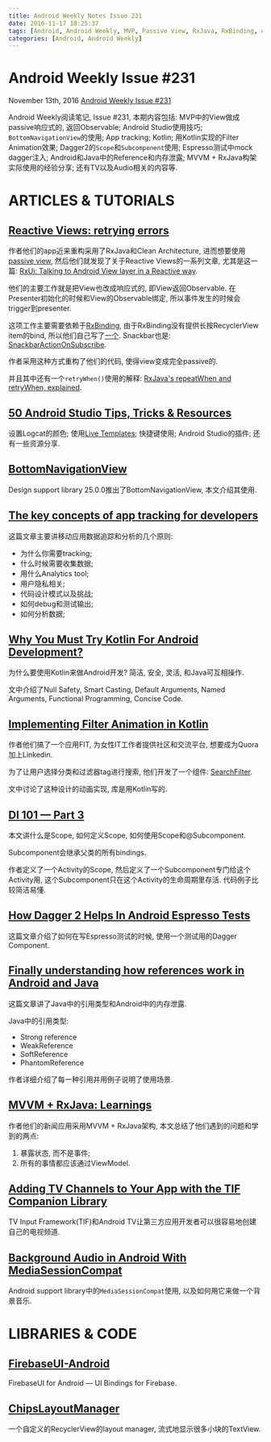 ```yaml
---
title: Android Weekly Notes Issue 231
date: 2016-11-17 18:25:37
tags: [Android, Android Weekly, MVP, Passive View, RxJava, RxBinding, Android Studio, Tools, BottomNavigationView, Tracking, Analytics, Kotlin, Dagger2, Scope, Subcomponent, Espresso, Reference, Memory Leak, MVVM, TV, Audio, Media]
categories: [Android, Android Weekly]
---
```


# Android Weekly Issue #231
November 13th, 2016
[Android Weekly Issue #231](http://androidweekly.net/issues/issue-231)

Android Weekly阅读笔记, Issue #231, 本期内容包括: MVP中的View做成passive响应式的, 返回Observable; Android Studio使用技巧; `BottomNavigationView`的使用; App tracking; Kotlin; 用Kotlin实现的Filter Animation效果; Dagger2的`Scope`和`Subcomponent`使用; Espresso测试中mock dagger注入; Android和Java中的Reference和内存泄露; MVVM + RxJava构架实际使用的经验分享; 还有TV以及Audio相关的内容等.

<!-- more -->

# ARTICLES & TUTORIALS
## [Reactive Views: retrying errors](https://medium.com/xing-engineering/reactive-views-retrying-errors-a59fffbd827f#.m2n2c6v6i)
作者他们的app近来重构采用了RxJava和Clean Architecture, 进而想要使用[passive view](http://martinfowler.com/eaaDev/PassiveScreen.html), 然后他们就发现了关于Reactive Views的一系列文章, 尤其是这一篇: [RxUi: Talking to Android View layer in a Reactive way](https://artemzin.com/blog/rxui-talking-to-android-view-layer-in-a-reactive-way/).

他们的主要工作就是把View也改成响应式的, 即View返回Observable. 在Presenter初始化的时候和View的Observable绑定, 所以事件发生的时候会trigger到presenter.

这项工作主要需要依赖于[RxBinding](https://github.com/JakeWharton/RxBinding), 由于RxBinding没有提供长按RecyclerView item的bind, 所以他们自己写了[一个](https://gist.github.com/Shyish/92257b6348312b541aa4f6b205eb14e4).
Snackbar也是: [SnackbarActionOnSubscribe](https://gist.github.com/Shyish/8af4cd774320c57ced0ec21f8840797e).


作者采用这种方式重构了他们的代码, 使得view变成完全passive的.

并且其中还有一个`retryWhen()`使用的解释: [RxJava's repeatWhen and retryWhen, explained](http://blog.danlew.net/2016/01/25/rxjavas-repeatwhen-and-retrywhen-explained/).

## [50 Android Studio Tips, Tricks & Resources](https://medium.com/@mmbialas/50-android-studio-tips-tricks-resources-you-should-be-familiar-with-as-an-android-developer-af86e7cf56d2#.gzyghprf0)
设置Logcat的颜色; 使用[Live Templates](https://medium.com/google-developers/writing-more-code-by-writing-less-code-with-android-studio-live-templates-244f648d17c7#.2p54ef8jr); 快捷键使用; Android Studio的插件; 还有一些资源分享.

## [BottomNavigationView](https://blog.stylingandroid.com/bottomnavigationview/)
Design support library 25.0.0推出了BottomNavigationView, 本文介绍其使用.

## [The key concepts of app tracking for developers](https://medium.com/@sergii/the-key-concepts-of-app-tracking-for-developers-a11bebf1e65e#.mhdpwt9x9)
这篇文章主要讲移动应用数据追踪和分析的几个原则:

- 为什么你需要tracking;  
- 什么时候需要收集数据; 
- 用什么Analytics tool; 
- 用户隐私相关; 
- 代码设计模式以及挑战; 
- 如何debug和测试输出;
- 如何分析数据;

## [Why You Must Try Kotlin For Android Development?](https://medium.com/@amitshekhar/why-you-must-try-kotlin-for-android-development-e14d00c8084b#.z0xt70upu)
为什么要使用Kotlin来做Android开发? 简洁, 安全, 灵活, 和Java可互相操作.

文中介绍了Null Safety, Smart Casting, Default Arguments, Named Arguments, Functional Programming, Concise Code.

## [Implementing Filter Animation in Kotlin](https://yalantis.com/blog/develop-filter-animation-kotlin-android/)
作者他们搞了一个应用FIT, 为女性IT工作者提供社区和交流平台, 想要成为Quora加上Linkedin.

为了让用户选择分类和过滤器tag进行搜索, 他们开发了一个组件: [SearchFilter](https://github.com/Yalantis/SearchFilter). 

文中讨论了这种设计的动画实现, 库是用Kotlin写的.

## [DI 101 — Part 3](https://medium.com/di-101/di-101-part-3-f0136e67db8#.rdp4e4fwc)
本文讲什么是Scope, 如何定义Scope, 如何使用Scope和@Subcomponent.

Subcomponent会继承父类的所有bindings.

作者定义了一个Activity的Scope, 然后定义了一个Subcomponent专门给这个Activity用, 这个Subcomponent只在这个Activity的生命周期里存活. 代码例子比较简洁易懂.

## [How Dagger 2 Helps In Android Espresso Tests](http://www.ottodroid.net/?p=514)
这篇文章介绍了如何在写Espresso测试的时候, 使用一个测试用的Dagger Component.

## [Finally understanding how references work in Android and Java](https://medium.com/google-developer-experts/finally-understanding-how-references-work-in-android-and-java-26a0d9c92f83#.95piwft68)
这篇文章讲了Java中的引用类型和Android中的内存泄露.

Java中的引用类型:
- Strong reference
- WeakReference
- SoftReference
- PhantomReference

作者详细介绍了每一种引用并用例子说明了使用场景. 

## [MVVM + RxJava: Learnings](https://medium.com/upday-devs/mvvm-rxjava-learnings-1819423f9592#.3rat89dq5)
作者他们的新闻应用采用MVVM + RxJava架构, 本文总结了他们遇到的问题和学到的两点:
1. 暴露状态, 而不是事件;
2. 所有的事情都应该通过ViewModel.

 
## [Adding TV Channels to Your App with the TIF Companion Library](http://android-developers.blogspot.com.au/2016/11/adding-tv-channels-to-your-app-with-the-tif-companion-library.html)
TV Input Framework(TIF)和Android TV让第三方应用开发者可以很容易地创建自己的电视频道. 

## [Background Audio in Android With MediaSessionCompat](https://code.tutsplus.com/tutorials/background-audio-in-android-with-mediasessioncompat--cms-27030)
Android support library中的`MediaSessionCompat`使用, 以及如何用它来做一个背景音乐.

# LIBRARIES & CODE
## [FirebaseUI-Android](https://github.com/firebase/FirebaseUI-Android)
FirebaseUI for Android — UI Bindings for Firebase.

## [ChipsLayoutManager](https://github.com/BelooS/ChipsLayoutManager)
一个自定义的RecyclerView的layout manager, 流式地显示很多小块的TextView.